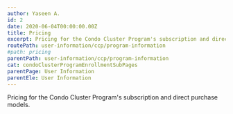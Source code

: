 ```yaml
---
author: Yaseen A.
id: 2
date: 2020-06-04T00:00:00.00Z
title: Pricing
excerpt: Pricing for the Condo Cluster Program's subscription and direct purchase models.
routePath: user-information/ccp/program-information
#path: pricing
parentPath: user-information/ccp/program-information
cat: condoClusterProgramEnrollmentSubPages
parentPage: User Information
parentEle: User Information
---
```


Pricing for the Condo Cluster Program's subscription and direct purchase models.